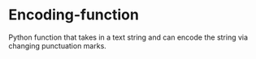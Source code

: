 # Encoding-function
Python function that takes in a text string and can encode the string via changing punctuation marks.


